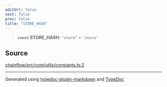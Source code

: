 ```yaml
---
editUrl: false
next: false
prev: false
title: "STORE_HASH"
---
```


> **`const`** **STORE\_HASH**: `"store"` = `'store'`

## Source

[chainflow/src/core/utils/constants.ts:2](https://github.com/edwinlzs/chainflow/blob/a27a974/src/core/utils/constants.ts#L2)

***

Generated using [typedoc-plugin-markdown](https://www.npmjs.com/package/typedoc-plugin-markdown) and [TypeDoc](https://typedoc.org/)

